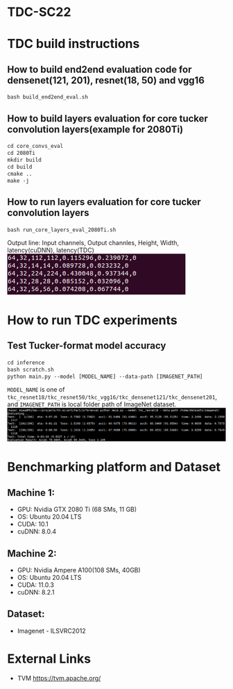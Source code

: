 # TDC-SC22
# TDC build instructions
## How to build end2end evaluation code for densenet(121, 201), resnet(18, 50) and vgg16
    bash build_end2end_eval.sh
## How to build layers evaluation for core tucker convolution layers(example for 2080Ti)
    cd core_convs_eval
    cd 2080Ti
    mkdir build
    cd build
    cmake ..
    make -j
## How to run layers evaluation for core tucker convolution layers
    bash run_core_layers_eval_2080Ti.sh
Output line: Input channels, Output channles, Height, Width, latency(cuDNN), latency(TDC)
![eval1](https://github.com/black-cat-sheriff/TDC-SC22/blob/master/images/layers_eval.png)
# How to run TDC experiments
## Test Tucker-format model accuracy
    cd inference
    bash scratch.sh
    python main.py --model [MODEL_NAME] --data-path [IMAGENET_PATH]
`MODEL_NAME` is one of `tkc_resnet18/tkc_resnet50/tkc_vgg16/tkc_densenet121/tkc_densenet201`, and `IMAGENET_PATH` is local folder path of ImageNet dataset.
![eval1](https://github.com/black-cat-sheriff/TDC-SC22/blob/master/images/model-eval.png)

# Benchmarking platform and Dataset 

## Machine 1: 
* GPU: Nvidia GTX 2080 Ti (68 SMs, 11 GB)
* OS:  Ubuntu 20.04 LTS
* CUDA: 10.1
* cuDNN: 8.0.4

## Machine 2: 
* GPU: Nvidia Ampere A100(108 SMs, 40GB)
* OS:   Ubuntu 20.04 LTS
* CUDA: 11.0.3
* cuDNN: 8.2.1

## Dataset:
* Imagenet - ILSVRC2012

# External Links
* TVM https://tvm.apache.org/
